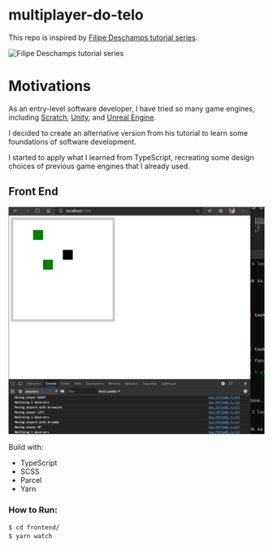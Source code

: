 # multiplayer-do-telo

This repo is inspired by [Filipe Deschamps tutorial series](https://www.youtube.com/playlist?list=PLMdYygf53DP5SVQQrkKCVWDS0TwYLVitL).

![Filipe Deschamps tutorial series](https://i.ytimg.com/vi/0sTfIZvjYJk/hqdefault.jpg?sqp=-oaymwEXCNACELwBSFryq4qpAwkIARUAAIhCGAE=&rs=AOn4CLAuVGGkhLXQ-nIBIC5ENWwl-UEfiA)

# Motivations

As an entry-level software developer, I have tried so many game engines, including [Scratch](https://scratch.mit.edu/), [Unity](https://unity.com/), and [Unreal Engine](https://www.unrealengine.com/).

I decided to create an alternative version from his tutorial to learn some foundations of software development.

I started to apply what I learned from TypeScript, recreating some design choices of previous game engines that I already used.

## Front End

![Current State](current-state-front-end.png)

Build with:

- TypeScript
- SCSS
- Parcel
- Yarn

### How to Run:

```bash
$ cd frontend/
$ yarn watch
```
